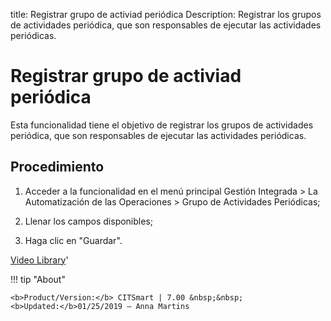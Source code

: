 title: Registrar grupo de activiad periódica
Description: Registrar los grupos de actividades periódica, que son responsables de ejecutar las actividades periódicas.
# Registrar grupo de activiad periódica


Esta funcionalidad tiene el objetivo de registrar los grupos de actividades
periódica, que son responsables de ejecutar las actividades periódicas.

Procedimiento
-----------------

1.  Acceder a la funcionalidad en el menú principal Gestión Integrada \> La
    Automatización de las Operaciones \> Grupo de Actividades Periódicas;

2.  Llenar los campos disponibles;

3.  Haga clic en "Guardar".


<i class='fa fa-youtube-play  fa-2x' style='color:#97ce17;vertical-align: middle;'> </i> [Video Library](https://www.youtube.com/playlist?list=PLB5qK2uzf2ROTLt6Tt7uegzqwpXHX5nA2)'

!!! tip "About"

    <b>Product/Version:</b> CITSmart | 7.00 &nbsp;&nbsp;
    <b>Updated:</b>01/25/2019 – Anna Martins
